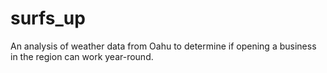 # surfs_up
An analysis of weather data from Oahu to determine if opening a business in the region can work year-round.
